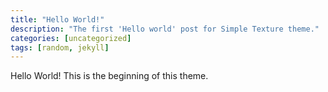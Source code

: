 ```yaml
---
title: "Hello World!"
description: "The first 'Hello world' post for Simple Texture theme."
categories: [uncategorized]
tags: [random, jekyll]
---
```

Hello World! This is the beginning of this theme.
